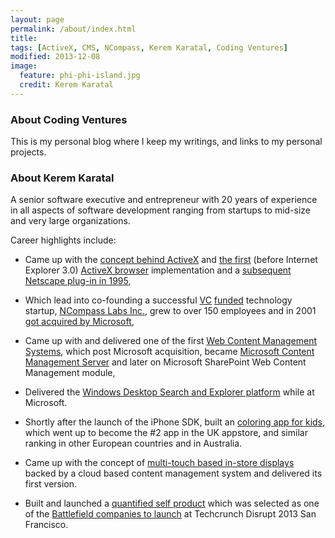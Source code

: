 ```yaml
---
layout: page
permalink: /about/index.html
title: 
tags: [ActiveX, CMS, NCompass, Kerem Karatal, Coding Ventures]
modified: 2013-12-08
image:
  feature: phi-phi-island.jpg
  credit: Kerem Karatal
---
```


### About Coding Ventures
This is my personal blog where I keep my writings, and links to my personal projects.  

### About Kerem Karatal 
A senior software executive and entrepreneur with 20 years of experience in all aspects of software development ranging from startups to mid-size and very large organizations. 

Career highlights include:

* Came up with the [concept behind ActiveX](http://shabukc.tripod.com/dbms_activex_ole.htm) and [the first](http://lists.w3.org/Archives/Public/www-talk/msg02253.html) (before Internet Explorer 3.0) [ActiveX browser](https://groups.google.com/forum/#!topic/comp.os.ms-windows.programmer.win32/vi2avKywn2Q) implementation and a [subsequent Netscape plug-in in 1995](http://www.informationweek.com/572/72oljl.htm), 

* Which lead into co-founding a successful [VC](http://www.thefreelibrary.com/NCOMPASS+RAISES+$2.1+MILLION+IN+VENTURE+FUNDING-a018380383) [funded](http://www.thefreelibrary.com/NCompass+Labs+Inc.+Secures+U.S.+$8.5+Million+in+Second+Round+Venture...-a019668134) technology startup, [NCompass Labs Inc.](http://www.crunchbase.com/company/ncompass-labs), grew to over 150 employees and in 2001 [got acquired by Microsoft](http://www.microsoft.com/en-us/news/press/2001/apr01/04-30ncompasspr.aspx),

* Came up with and delivered one of the first [Web Content Management Systems](http://www.infoloom.com/gcaconfs/WEB/chicago98/karatal.HTM), which post Microsoft acquisition, became [Microsoft Content Management Server](http://en.wikipedia.org/wiki/Microsoft_Content_Management_Server) and later on Microsoft SharePoint Web Content Management module,

* Delivered the [Windows Desktop Search and Explorer platform](http://channel9.msdn.com/Blogs/scobleizer/Shell-Team-Exploring-and-Using-Windows-Vista) while at Microsoft.

* Shortly after the launch of the iPhone SDK, built an [coloring app for kids](https://itunes.apple.com/us/app/coloring-fun/id309142123?mt=8), which went up to become the #2 app in the UK appstore, and similar ranking in other European countries and in Australia.

* Came up with the concept of [multi-touch based in-store displays](http://www.iqmetrix.com/products/xq) backed by a cloud based content management system and delivered its first version.

* Built and launched a [quantified self product](http://tidepool.co) which was selected as one of the [Battlefield companies to launch](http://techcrunch.com/2013/09/10/tidepool-optimizes-your-workday-for-cognitive-highs-and-lows/) at Techcrunch Disrupt 2013 San Francisco.

